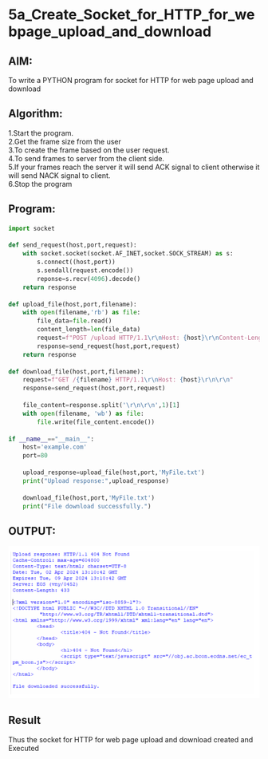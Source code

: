 # 5a_Create_Socket_for_HTTP_for_webpage_upload_and_download
## AIM:
To write a PYTHON program for socket for HTTP for web page upload and download

## Algorithm:

1.Start the program.
<BR>
2.Get the frame size from the user
<BR>
3.To create the frame based on the user request.
<BR>
4.To send frames to server from the client side.
<BR>
5.If your frames reach the server it will send ACK signal to client otherwise it will send NACK signal to client.
<BR>
6.Stop the program
<BR>

## Program:
```python
import socket

def send_request(host,port,request):
    with socket.socket(socket.AF_INET,socket.SOCK_STREAM) as s:
        s.connect((host,port))
        s.sendall(request.encode())
        reponse=s.recv(4096).decode()
    return response

def upload_file(host,port,filename):
    with open(filename,'rb') as file:
        file_data=file.read()
        content_length=len(file_data)
        request=f"POST /upload HTTP/1.1\r\nHost: {host}\r\nContent-Length: {content_length}\r\n\r\n{file_data.decode()}"
        response=send_request(host,port,request)
    return response

def download_file(host,port,filename):
    request=f"GET /{filename} HTTP/1.1\r\nHost: {host}\r\n\r\n"
    response=send_request(host,port,request)

    file_content=response.split('\r\n\r\n',1)[1]
    with open(filename, 'wb') as file:
        file.write(file_content.encode())

if __name__=="__main__":
    host='example.com'
    port=80

    upload_response=upload_file(host,port,'MyFile.txt')
    print("Upload response:",upload_response)

    download_file(host,port,'MyFile.txt')
    print("File download successfully.")

```
## OUTPUT:
![alt text](image.png)
## Result
Thus the socket for HTTP for web page upload and download created and Executed
